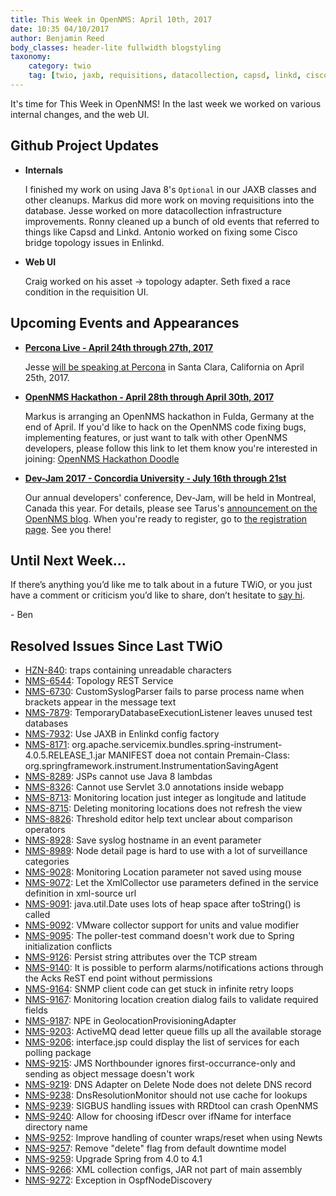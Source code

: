 ```yaml
---
title: This Week in OpenNMS: April 10th, 2017
date: 10:35 04/10/2017
author: Benjamin Reed
body_classes: header-lite fullwidth blogstyling
taxonomy:
    category: twio
    tag: [twio, jaxb, requisitions, datacollection, capsd, linkd, cisco, topology, enlinkd, assets, percona live, hackathon, dev-jam]
---
```


It's time for This Week in OpenNMS!  In the last week we worked on various internal changes, and the web UI.

<!-- git log --all --no-merges --since='2017-04-03 00:00:00' --until='2017-04-10 00:00:00' --format='%Cblue%ai %Cgreen%aN %Cred%d %Creset%s %Cblue(%H)' | sort | less -R -->

## Github Project Updates

* __Internals__

  I finished my work on using Java 8's `Optional` in our JAXB classes and other cleanups.  Markus did more work on moving requisitions into the database.  Jesse worked on more datacollection infrastructure improvements.  Ronny cleaned up a bunch of old events that referred to things like Capsd and Linkd.  Antonio worked on fixing some Cisco bridge topology issues in Enlinkd.

* __Web UI__

  Craig worked on his asset -> topology adapter.  Seth fixed a race condition in the requisition UI.


## Upcoming Events and Appearances

* __[Percona Live - April 24th through 27th, 2017](https://www.percona.com/live/17/)__

  Jesse [will be speaking at Percona](https://www.percona.com/live/17/users/jesse-white) in Santa Clara, California on April 25th, 2017.

* __[OpenNMS Hackathon - April 28th through April 30th, 2017](http://doodle.com/poll/khqydbip8ee76ine)__

  Markus is arranging an OpenNMS hackathon in Fulda, Germany at the end of April.  If you'd like to hack on the OpenNMS code fixing bugs, implementing features, or just want to talk with other OpenNMS developers, please follow this link to let them know you're interested in joining: [OpenNMS Hackathon Doodle](http://doodle.com/poll/khqydbip8ee76ine)

* __[Dev-Jam 2017 - Concordia University - July 16th through 21st](http://www.opennms.com/opennms-dev-jam-registration)__

  Our annual developers' conference, Dev-Jam, will be held in Montreal, Canada this year.  For details, please see Tarus's [announcement on the OpenNMS blog](https://opennms.org/en/blog/2017-03-07-devjam-2017).  When you're ready to register, go to [the registration page](http://www.opennms.com/opennms-dev-jam-registration).  See you there!


## Until Next Week…

If there’s anything you’d like me to talk about in a future TWiO, or you just have a comment or criticism you’d like to share, don’t hesitate to [say hi](mailto:twio@opennms.org).

\- Ben

<!--
  https://github.com/OpenNMS/twio-fodder/blob/master/scripts/twio-issues-list.pl
-->

## Resolved Issues Since Last TWiO

* [HZN-840](https://issues.opennms.org/browse/HZN-840): traps containing unreadable characters
* [NMS-6544](https://issues.opennms.org/browse/NMS-6544): Topology REST Service
* [NMS-6730](https://issues.opennms.org/browse/NMS-6730): CustomSyslogParser fails to parse process name when brackets appear in the message text
* [NMS-7879](https://issues.opennms.org/browse/NMS-7879): TemporaryDatabaseExecutionListener leaves unused test databases
* [NMS-7932](https://issues.opennms.org/browse/NMS-7932): Use JAXB in Enlinkd config factory
* [NMS-8171](https://issues.opennms.org/browse/NMS-8171): org.apache.servicemix.bundles.spring-instrument-4.0.5.RELEASE_1.jar MANIFEST doea not contain Premain-Class: org.springframework.instrument.InstrumentationSavingAgent
* [NMS-8289](https://issues.opennms.org/browse/NMS-8289): JSPs cannot use Java 8 lambdas
* [NMS-8326](https://issues.opennms.org/browse/NMS-8326): Cannot use Servlet 3.0 annotations inside webapp
* [NMS-8713](https://issues.opennms.org/browse/NMS-8713): Monitoring location just integer as longitude and latitude
* [NMS-8715](https://issues.opennms.org/browse/NMS-8715): Deleting monitoring locations does not refresh the view
* [NMS-8826](https://issues.opennms.org/browse/NMS-8826): Threshold editor help text unclear about comparison operators
* [NMS-8928](https://issues.opennms.org/browse/NMS-8928): Save syslog hostname in an event parameter
* [NMS-8989](https://issues.opennms.org/browse/NMS-8989): Node detail page is hard to use with a lot of surveillance categories
* [NMS-9028](https://issues.opennms.org/browse/NMS-9028): Monitoring Location parameter not saved using mouse
* [NMS-9072](https://issues.opennms.org/browse/NMS-9072): Let the XmlCollector use parameters defined in the service definition in xml-source url
* [NMS-9091](https://issues.opennms.org/browse/NMS-9091): java.util.Date uses lots of heap space after toString() is called
* [NMS-9092](https://issues.opennms.org/browse/NMS-9092): VMware collector support for units and value modifier
* [NMS-9095](https://issues.opennms.org/browse/NMS-9095): The poller-test command doesn't work due to Spring initialization conflicts
* [NMS-9126](https://issues.opennms.org/browse/NMS-9126): Persist string attributes over the TCP stream
* [NMS-9140](https://issues.opennms.org/browse/NMS-9140): It is possible to perform alarms/notifications actions through the Acks ReST end point without permissions
* [NMS-9164](https://issues.opennms.org/browse/NMS-9164): SNMP client code can get stuck in infinite retry loops
* [NMS-9167](https://issues.opennms.org/browse/NMS-9167): Monitoring location creation dialog fails to validate required fields
* [NMS-9187](https://issues.opennms.org/browse/NMS-9187): NPE in GeolocationProvisioningAdapter
* [NMS-9203](https://issues.opennms.org/browse/NMS-9203): ActiveMQ dead letter queue fills up all the available storage
* [NMS-9206](https://issues.opennms.org/browse/NMS-9206): interface.jsp could display the list of services for each polling package
* [NMS-9215](https://issues.opennms.org/browse/NMS-9215): JMS Northbounder ignores first-occurrance-only and sending as object message doesn't work
* [NMS-9219](https://issues.opennms.org/browse/NMS-9219): DNS Adapter on Delete Node does not delete DNS record
* [NMS-9238](https://issues.opennms.org/browse/NMS-9238): DnsResolutionMonitor should not use cache for lookups
* [NMS-9239](https://issues.opennms.org/browse/NMS-9239): SIGBUS handling issues with RRDtool can crash OpenNMS
* [NMS-9240](https://issues.opennms.org/browse/NMS-9240): Allow for choosing ifDescr over ifName for interface directory name
* [NMS-9252](https://issues.opennms.org/browse/NMS-9252): Improve handling of counter wraps/reset when using Newts
* [NMS-9257](https://issues.opennms.org/browse/NMS-9257): Remove "delete" flag from default downtime model
* [NMS-9259](https://issues.opennms.org/browse/NMS-9259): Upgrade Spring from 4.0 to 4.1
* [NMS-9266](https://issues.opennms.org/browse/NMS-9266): XML collection configs, JAR not part of main assembly
* [NMS-9272](https://issues.opennms.org/browse/NMS-9272): Exception in OspfNodeDiscovery
